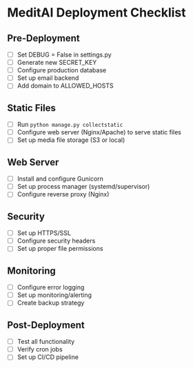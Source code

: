 # MeditAI Deployment Checklist

## Pre-Deployment
- [ ] Set DEBUG = False in settings.py
- [ ] Generate new SECRET_KEY
- [ ] Configure production database
- [ ] Set up email backend
- [ ] Add domain to ALLOWED_HOSTS

## Static Files
- [ ] Run `python manage.py collectstatic`
- [ ] Configure web server (Nginx/Apache) to serve static files
- [ ] Set up media file storage (S3 or local)

## Web Server
- [ ] Install and configure Gunicorn
- [ ] Set up process manager (systemd/supervisor)
- [ ] Configure reverse proxy (Nginx)

## Security
- [ ] Set up HTTPS/SSL
- [ ] Configure security headers
- [ ] Set up proper file permissions

## Monitoring
- [ ] Configure error logging
- [ ] Set up monitoring/alerting
- [ ] Create backup strategy

## Post-Deployment
- [ ] Test all functionality
- [ ] Verify cron jobs
- [ ] Set up CI/CD pipeline
